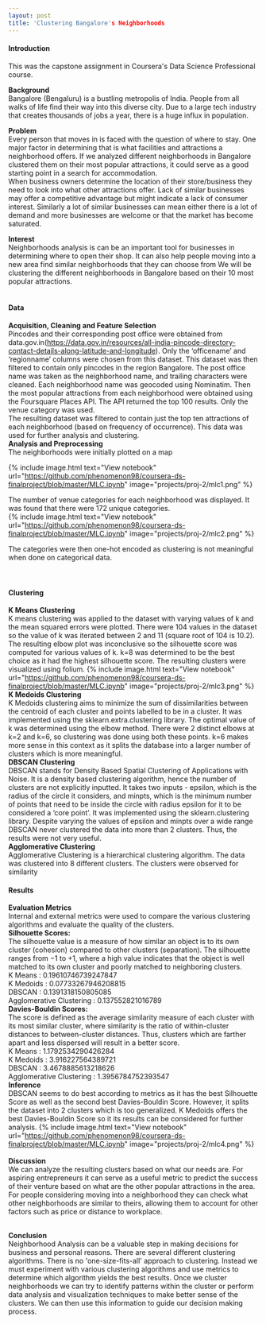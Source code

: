 ```yaml
---
layout: post
title: 'Clustering Bangalore's Neighborhoods
---
```


#### Introduction

This was the capstone assignment in Coursera's Data Science Professional course.
<br>

**Background**<br>
Bangalore (Bengaluru) is a bustling metropolis of India. People from all walks of life find their way into this diverse city. Due to a large tech industry that creates thousands of jobs a year, there is a huge influx in population. 
<br>

**Problem**<br>
Every person that moves in is faced with the question of where to stay. One major factor in determining that is what facilities and attractions a neighborhood offers. If we analyzed different neighborhoods in Bangalore clustered them on their most popular attractions, it could serve as a good starting point in a search for accommodation.  
When business owners determine the location of their store/business they need to look into what other attractions offer. Lack of similar businesses may offer a competitive advantage but might indicate a lack of consumer interest. Similarly a lot of similar businesses can mean either there is a lot of demand and more businesses are welcome or that the market has become saturated.
<br>

**Interest**<br>
Neighborhoods analysis is can be an important tool for businesses in determining where to open their shop. It can also help people moving into a new area find similar neighborhoods that they can choose from
We will be clustering the different neighborhoods in Bangalore based on their 10 most popular attractions.
<br>
<br>
#### Data
**Acquisition, Cleaning and Feature Selection**<br>
Pincodes and their corresponding post office were obtained from data.gov.in(https://data.gov.in/resources/all-india-pincode-directory-contact-details-along-latitude-and-longitude). 
Only the ‘officename’ and ‘regionname’ columns were chosen from this dataset. This dataset was then filtered to contain only pincodes in the region Bangalore. The post office name was taken as the neighborhood name, and trailing characters were cleaned. Each neighborhood name was geocoded using Nominatim. Then the most popular attractions from each neighborhood were obtained using the Foursquare Places API. The API returned the top 100 results.  Only the venue category was used.  
The resulting dataset was filtered to contain just the top ten attractions of each neighborhood (based on frequency of occurrence). This data was used for further analysis and clustering.
<br>
**Analysis and Preprocessing**<br>
The neighborhoods were initially plotted on a map 
<br>

{% include image.html text="View notebook" url="https://github.com/phenomenon98/coursera-ds-finalproject/blob/master/MLC.ipynb" image="projects/proj-2/mlc1.png" %}

The number of venue categories for each neighborhood was displayed. It was found that there were 172 unique categories.
<br>
{% include image.html text="View notebook" url="https://github.com/phenomenon98/coursera-ds-finalproject/blob/master/MLC.ipynb" image="projects/proj-2/mlc2.png" %}

The categories were then one-hot encoded as clustering is not meaningful when done on categorical data.  
<br>
<br>

#### Clustering 
**K Means Clustering**<br>
K means clustering was applied to the dataset with varying values of k and the mean squared errors were plotted. There were 104 values in the dataset so the value of k was iterated between 2 and 11 (square root of 104 is 10.2).  The resulting elbow plot was inconclusive so the silhouette score was computed for various values of k. k=8 was determined to be the best choice as it had the highest silhouette score. The resulting clusters were visualized using folium.
{% include image.html text="View notebook" url="https://github.com/phenomenon98/coursera-ds-finalproject/blob/master/MLC.ipynb" image="projects/proj-2/mlc3.png" %}
**K Medoids Clustering**<br>
K Medoids clustering aims to minimize the sum of dissimilarities between the centroid of each cluster and points labelled to be in a cluster. It was implemented using the sklearn.extra.clustering library. 
The optimal value of k was determined using the elbow method. There were 2 distinct elbows at k=2 and k=6, so clustering was done using both these points. k=6 makes more sense in this context as it splits the database into a larger number of clusters which is more meaningful. <br>
**DBSCAN Clustering**<br>
DBSCAN stands for Density Based Spatial Clustering of Applications with Noise. It is a density based clustering algorithm, hence the number of clusters are not explicitly inputted. It takes two inputs - epsilon, which is the radius of the circle it considers, and minpts, which is the minimum number of points that need to be inside the circle with radius epsilon for it to be considered a ‘core point’.  It was implemented using the sklearn.clustering library.
Despite varying the values of epsilon and minpts over a wide range DBSCAN never clustered the data into more than 2 clusters. Thus, the results were not very useful.<br>
**Agglomerative Clustering**<br>
Agglomerative Clustering is a hierarchical clustering algorithm. The data was clustered into 8 different clusters. The clusters were observed for similarity
#### Results
**Evaluation Metrics**<br>
Internal and external metrics were used to compare the various clustering algorithms and evaluate the quality of the clusters.<br>
**Silhouette Scores:**<br>
The silhouette value is a measure of how similar an object is to its own cluster (cohesion) compared to other clusters (separation). The silhouette ranges from −1 to +1, where a high value indicates that the object is well matched to its own cluster and poorly matched to neighboring clusters.<br>
K Means : 0.19610746739247847<br>
K Medoids : 0.07733267946208815<br>
DBSCAN : 0.1391318150805085<br>
Agglomerative Clustering : 0.137552821016789<br>
**Davies-Bouldin Scores:**<br>
The score is defined as the average similarity measure of each cluster with its most similar cluster, where similarity is the ratio of within-cluster distances to between-cluster distances. Thus, clusters which are farther apart and less dispersed will result in a better score.<br>
K Means : 1.1792534290426284<br>
K Medoids : 3.916227564389721<br>
DBSCAN : 3.4678885613218626<br>
Agglomerative Clustering : 1.3956784752393547<br>
**Inference**<br>
DBSCAN seems to do best according to metrics as it has the best Silhouette Score as well as the second best Davies-Bouldin Score. However, it splits the dataset into 2 clusters which is too generalized. K Medoids offers the best Davies-Bouldin Score so it its results can be considered for further analysis.
{% include image.html text="View notebook" url="https://github.com/phenomenon98/coursera-ds-finalproject/blob/master/MLC.ipynb" image="projects/proj-2/mlc4.png" %}<br><br>
**Discussion**<br>
We can analyze the resulting clusters based on what our needs are. For aspiring entrepreneurs it can serve as a useful metric to predict the success of their venture based on what are the other popular attractions in the area. For people considering moving into a neighborhood they can check what other neighborhoods are similar to theirs, allowing them to account for other factors such as price or distance to workplace.<br><br>

**Conclusion**<br>
Neighborhood Analysis can be a valuable step in making decisions for business and personal reasons. There are several different clustering algorithms. There is no 'one-size-fits-all' approach to clustering. Instead we must experiment with various clustering algorithms and use metrics to determine which algorithm yields the best results. Once we cluster neighborhoods we can try to identify patterns within the cluster or perform data analysis and visualization techniques to make better sense of the clusters. We can then use this information to guide our decision making process.
